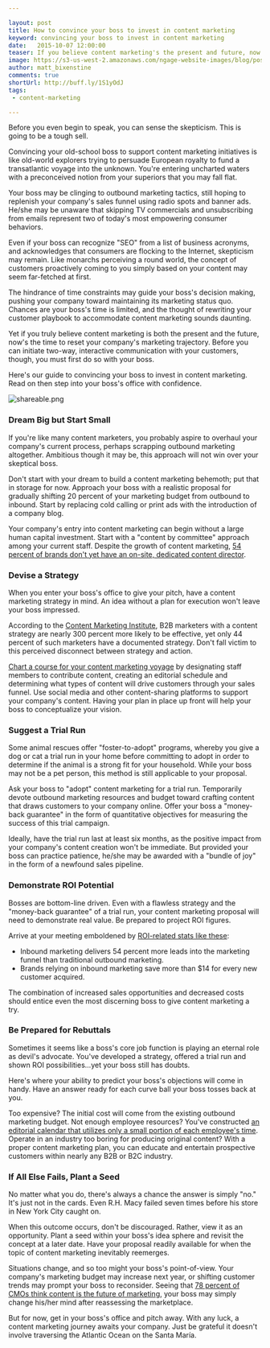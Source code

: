 ```yaml
---

layout: post
title: How to convince your boss to invest in content marketing
keyword: convincing your boss to invest in content marketing
date:   2015-10-07 12:00:00
teaser: If you believe content marketing's the present and future, now's the time to reset your company's marketing trajectory.
image: https://s3-us-west-2.amazonaws.com/ngage-website-images/blog/post-images/how-to-convince-your-boss-to-invest-in-content-marketing.jpg
author: matt_bixenstine
comments: true
shortUrl: http://buff.ly/1S1yOdJ
tags:
 - content-marketing

---
```


Before you even begin to speak, you can sense the skepticism. This is going to be a tough sell.

Convincing your old-school boss to support content marketing initiatives is like old-world explorers trying to persuade European royalty to fund a transatlantic voyage into the unknown. You're entering uncharted waters with a preconceived notion from your superiors that you may fall flat.

Your boss may be clinging to outbound marketing tactics, still hoping to replenish your company's sales funnel using radio spots and banner ads. He/she may be unaware that skipping TV commercials and unsubscribing from emails represent two of today's most empowering consumer behaviors.

Even if your boss can recognize "SEO" from a list of business acronyms, and acknowledges that consumers are flocking to the Internet, skepticism may remain. Like monarchs perceiving a round world, the concept of customers proactively coming to you simply based on your content may seem far-fetched at first.

The hindrance of time constraints may guide your boss's decision making, pushing your company toward maintaining its marketing status quo. Chances are your boss's time is limited, and the thought of rewriting your customer playbook to accommodate content marketing sounds daunting.

Yet if you truly believe content marketing is both the present and the future, now's the time to reset your company's marketing trajectory. Before you can initiate two-way, interactive communication with your customers, though, you must first do so with your boss.

Here's our guide to convincing your boss to invest in content marketing. Read on then step into your boss's office with confidence.

![shareable.png](https://ucarecdn.com/4a36b52a-3571-4d79-8147-49d73e11da41/)

### Dream Big but Start Small

If you're like many content marketers, you probably aspire to overhaul your company's current process, perhaps scrapping outbound marketing altogether. Ambitious though it may be, this approach will not win over your skeptical boss.

Don't start with your dream to build a content marketing behemoth; put that in storage for now. Approach your boss with a realistic proposal for gradually shifting 20 percent of your marketing budget from outbound to inbound. Start by replacing cold calling or print ads with the introduction of a company blog.

Your company's entry into content marketing can begin without a large human capital investment. Start with a "content by committee" approach among your current staff. Despite the growth of content marketing, <a href="http://interfuse.media/10-important-facts-about-content-marketing/" target="_blank">54 percent of brands don't yet have an on-site, dedicated content director</a>.

### Devise a Strategy

When you enter your boss's office to give your pitch, have a content marketing strategy in mind. An idea without a plan for execution won't leave your boss impressed.

According to the <a href="http://contentmarketinginstitute.com/" target="_blank">Content Marketing Institute</a>, <a class="tweet-quote">B2B marketers with a content strategy are nearly 300 percent more likely to be effective</a>, yet only 44 percent of such marketers have a documented strategy. Don't fall victim to this perceived disconnect between strategy and action.

[Chart a course for your content marketing voyage](http://blog.beegit.com/content_strategy/2015/09/17/7-best-practices-for-your-business-blog/) by designating staff members to contribute content, creating an editorial schedule and determining what types of content will drive customers through your sales funnel. Use social media and other content-sharing platforms to support your company's content. Having your plan in place up front will help your boss to conceptualize your vision.

### Suggest a Trial Run

Some animal rescues offer "foster-to-adopt" programs, whereby you give a dog or cat a trial run in your home before committing to adopt in order to determine if the animal is a strong fit for your household. While your boss may not be a pet person, this method is still applicable to your proposal.

Ask your boss to "adopt" content marketing for a trial run. Temporarily devote outbound marketing resources and budget toward crafting content that draws customers to your company online. Offer your boss a "money-back guarantee" in the form of quantitative objectives for measuring the success of this trial campaign.

Ideally, have the trial run last at least six months, as the positive impact from your company's content creation won't be immediate. But provided your boss can practice patience, he/she may be awarded with a "bundle of joy" in the form of a newfound sales pipeline.

### Demonstrate ROI Potential

Bosses are bottom-line driven. Even with a flawless strategy and the "money-back guarantee" of a trial run, your content marketing proposal will need to demonstrate real value. Be prepared to project ROI figures.



Arrive at your meeting emboldened by [ROI-related stats like these](http://blog.beegit.com/content_strategy/2015/10/05/content-marketing-stats-blog/):

* Inbound marketing delivers 54 percent more leads into the marketing funnel than traditional outbound marketing.
* Brands relying on inbound marketing save more than $14 for every new customer acquired.

The combination of increased sales opportunities and decreased costs should entice even the most discerning boss to give content marketing a try.

### Be Prepared for Rebuttals

Sometimes it seems like a boss's core job function is playing an eternal role as devil's advocate. You've developed a strategy, offered a trial run and shown ROI possibilities...yet your boss still has doubts.

Here's where your ability to predict your boss's objections will come in handy. Have an answer ready for each curve ball your boss tosses back at you.

Too expensive? The initial cost will come from the existing outbound marketing budget. Not enough employee resources? You've constructed [an editorial calendar that utilizes only a small portion of each employee's time](http://blog.beegit.com/content_strategy/2015/04/01/how-to-build-and-manage-distributed-writing-team/). Operate in an industry too boring for producing original content? With a proper content marketing plan, you can educate and entertain prospective customers within nearly any B2B or B2C industry.

### If All Else Fails, Plant a Seed

No matter what you do, there's always a chance the answer is simply "no." It's just not in the cards. Even R.H. Macy failed seven times before his store in New York City caught on.

When this outcome occurs, don't be discouraged. Rather, view it as an opportunity. Plant a seed within your boss's idea sphere and revisit the concept at a later date. Have your proposal readily available for when the topic of content marketing inevitably reemerges.

Situations change, and so too might your boss's point-of-view. Your company's marketing budget may increase next year, or shifting customer trends may prompt your boss to reconsider. Seeing that <a href="http://www.thedrum.com/news/2013/08/20/infographic-78-cmos-think-custom-content-future-marketing" target="_blank">78 percent of CMOs think content is the future of marketing</a>, your boss may simply change his/her mind after reassessing the marketplace.

But for now, get in your boss's office and pitch away. With any luck, a content marketing journey awaits your company. Just be grateful it doesn't involve traversing the Atlantic Ocean on the Santa María.
